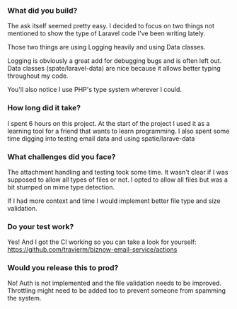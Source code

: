 ### What did you build?
The ask itself seemed pretty easy. I decided to focus on two things not mentioned to show the type of Laravel code I've been writing lately.

Those two things are using Logging heavily and using Data classes. 

Logging is obviously a great add for debugging bugs and is often left out. Data classes (spate/laravel-data) are nice because it allows better typing throughout my code. 

You'll also notice I use PHP's type system wherever I could. 
### How long did it take?

I spent 6 hours on this project. At the start of the project I used it as a learning tool for a friend that wants to learn programming. I also spent some time digging into testing email data and using spatie/larave-data

### What challenges did you face?

The attachment handling and testing took some time. It wasn't clear if I was supposed to allow all types of files or not. I opted to allow all files but was a bit stumped on mime type detection.

If I had more context and time I would implement better file type and size validation.

### Do your test work?

Yes! And I got the CI working so you can take a look for yourself:
https://github.com/travierm/biznow-email-service/actions

### Would you release this to prod?

No! Auth is not implemented and the file validation needs to be improved. Throttling might need to be added too to prevent someone from spamming the system.
